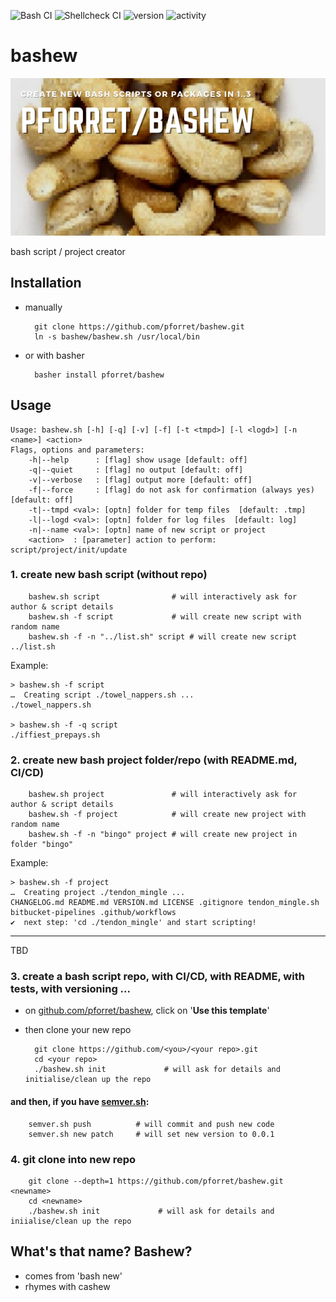 ![Bash CI](https://github.com/pforret/bashew/workflows/Bash%20CI/badge.svg) 
![Shellcheck CI](https://github.com/pforret/bashew/workflows/Shellcheck%20CI/badge.svg)
![version](https://img.shields.io/github/v/release/pforret/bashew)
![activity](https://img.shields.io/github/commit-activity/m/pforret/bashew)

# bashew

![Bashew Logo](assets/bashew.png)

bash script / project creator

## Installation

* manually

        git clone https://github.com/pforret/bashew.git
        ln -s bashew/bashew.sh /usr/local/bin
    
* or with basher    

        basher install pforret/bashew
        
## Usage

    Usage: bashew.sh [-h] [-q] [-v] [-f] [-t <tmpd>] [-l <logd>] [-n <name>] <action>
    Flags, options and parameters:
        -h|--help      : [flag] show usage [default: off]
        -q|--quiet     : [flag] no output [default: off]
        -v|--verbose   : [flag] output more [default: off]
        -f|--force     : [flag] do not ask for confirmation (always yes) [default: off]
        -t|--tmpd <val>: [optn] folder for temp files  [default: .tmp]
        -l|--logd <val>: [optn] folder for log files  [default: log]
        -n|--name <val>: [optn] name of new script or project
        <action>  : [parameter] action to perform: script/project/init/update

### 1. create new bash script (without repo)

        bashew.sh script                # will interactively ask for author & script details
        bashew.sh -f script             # will create new script with random name
        bashew.sh -f -n "../list.sh" script # will create new script ../list.sh
   
Example:

    > bashew.sh -f script
    …  Creating script ./towel_nappers.sh ...
    ./towel_nappers.sh
    
    > bashew.sh -f -q script
    ./iffiest_prepays.sh
 
### 2. create new bash project folder/repo (with README.md, CI/CD)

        bashew.sh project               # will interactively ask for author & script details
        bashew.sh -f project            # will create new project with random name
        bashew.sh -f -n "bingo" project # will create new project in folder "bingo"

Example:

    > bashew.sh -f project
    …  Creating project ./tendon_mingle ...
    CHANGELOG.md README.md VERSION.md LICENSE .gitignore tendon_mingle.sh bitbucket-pipelines .github/workflows  
    ✔  next step: 'cd ./tendon_mingle' and start scripting!


----

  TBD
  
### 3. create a bash script repo, with CI/CD, with README, with tests, with versioning ... 

* on [github.com/pforret/bashew](https://github.com/pforret/bashew), click on '**Use this template**'
* then clone your new repo

        git clone https://github.com/<you>/<your repo>.git
        cd <your repo>
        ./bashew.sh init             # will ask for details and initialise/clean up the repo

#### and then, if you have [semver.sh](https://github.com/pforret/semver):
        semver.sh push          # will commit and push new code
        semver.sh new patch     # will set new version to 0.0.1


  
### 4. git clone into new repo

        git clone --depth=1 https://github.com/pforret/bashew.git <newname>
        cd <newname>
        ./bashew.sh init             # will ask for details and iniialise/clean up the repo

## What's that name? Bashew?
* comes from 'bash new'
* rhymes with cashew
